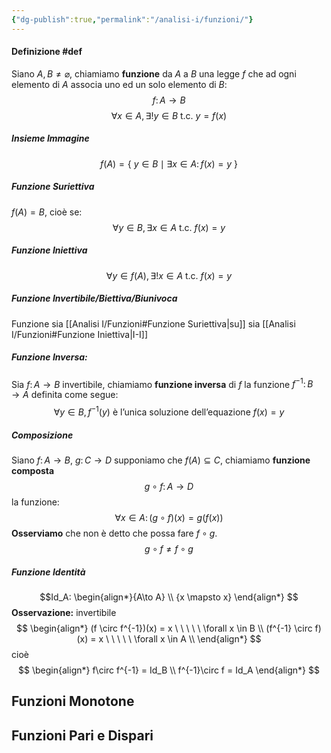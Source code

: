```yaml
---
{"dg-publish":true,"permalink":"/analisi-i/funzioni/"}
---
```


#### Definizione #def
Siano $A,B \neq \varnothing$, chiamiamo **funzione** da $A$ a $B$ una legge $f$ che ad ogni elemento di $A$ associa uno ed un solo elemento di $B$: $$f\colon A\to B$$$$\forall x \in A, \exists! y \in B \ \mbox{t.c.}\ y=f(x)$$
##### Insieme Immagine
$$f(A) = \{\ y \in B \mid \exists x \in A\colon f(x)=y \ \}$$
##### Funzione Suriettiva
$f(A)=B$, cioè se: $$\forall y \in B, \exists x \in A \ \mbox{t.c.} \ f(x)=y$$
##### Funzione Iniettiva
$$ \forall y \in f(A), \exists! x \in A \ \mbox{t.c.} \ f(x)=y$$
##### Funzione Invertibile/Biettiva/Biunivoca
Funzione sia [[Analisi I/Funzioni#Funzione Suriettiva\|su]] sia [[Analisi I/Funzioni#Funzione Iniettiva\|I-I]] 

##### Funzione Inversa:
Sia $f\colon A \to B$ invertibile, chiamiamo **funzione inversa** di $f$ la funzione $f^{-1}\colon B \to A$ definita come segue:
$$\forall y \in B, f^{-1}(y) \text{ è l'unica soluzione dell'equazione } f(x)=y$$
##### Composizione
Siano $f\colon A\to B,\ g\colon C \to D$ supponiamo che $f(A)\subseteq C$, chiamiamo **funzione composta** $$g\circ f\colon A \to D$$ la funzione: $$\forall x \in A\colon (g\circ f)(x) = g\Big(f(x)\Big)$$ **Osserviamo** che non è detto che possa fare $f\circ g$. $$g \circ f \neq f \circ g$$
##### Funzione Identità
$$Id_A: \begin{align*}{A\to A} \\ {x \mapsto x} \end{align*} $$ **Osservazione:** invertibile
$$
\begin{align*}
		(f \circ f^{-1})(x) = x \ \ \ \ \ \forall x \in B \\
		(f^{-1} \circ f)(x) = x \ \ \ \ \ \forall x \in A \\
\end{align*}
				$$
cioè
$$
\begin{align*}
f\circ f^{-1} = Id_B \\
f^{-1}\circ f = Id_A
\end{align*}
$$
## Funzioni Monotone


## Funzioni Pari e Dispari


